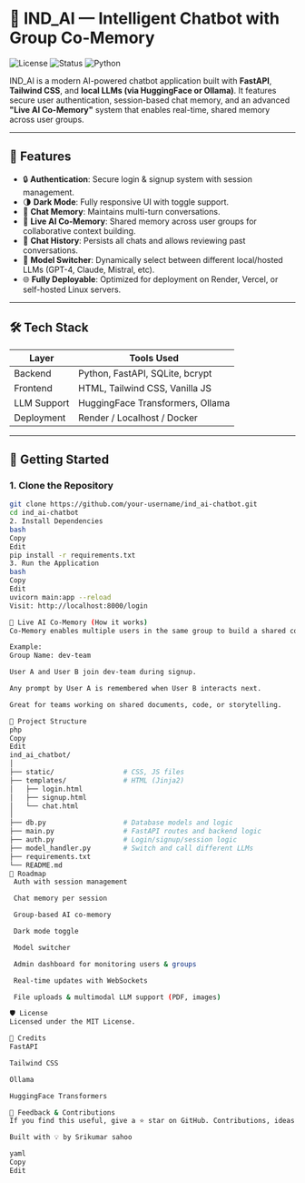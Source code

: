 # 🤖 IND_AI — Intelligent Chatbot with Group Co-Memory

![License](https://img.shields.io/badge/license-MIT-green)
![Status](https://img.shields.io/badge/status-active-brightgreen)
![Python](https://img.shields.io/badge/Python-3.10+-blue)

IND_AI is a modern AI-powered chatbot application built with **FastAPI**, **Tailwind CSS**, and **local LLMs (via HuggingFace or Ollama)**. It features secure user authentication, session-based chat memory, and an advanced **"Live AI Co-Memory"** system that enables real-time, shared memory across user groups.

---

## 🌟 Features

- 🔒 **Authentication**: Secure login & signup system with session management.
- 🌗 **Dark Mode**: Fully responsive UI with toggle support.
- 🧠 **Chat Memory**: Maintains multi-turn conversations.
- 👥 **Live AI Co-Memory**: Shared memory across user groups for collaborative context building.
- 🧾 **Chat History**: Persists all chats and allows reviewing past conversations.
- 🧬 **Model Switcher**: Dynamically select between different local/hosted LLMs (GPT-4, Claude, Mistral, etc).
- 🌐 **Fully Deployable**: Optimized for deployment on Render, Vercel, or self-hosted Linux servers.

---

## 🛠️ Tech Stack

| Layer       | Tools Used                          |
|-------------|-------------------------------------|
| Backend     | Python, FastAPI, SQLite, bcrypt     |
| Frontend    | HTML, Tailwind CSS, Vanilla JS      |
| LLM Support | HuggingFace Transformers, Ollama    |
| Deployment  | Render / Localhost / Docker         |

---

## 🚀 Getting Started

### 1. Clone the Repository

```bash
git clone https://github.com/your-username/ind_ai-chatbot.git
cd ind_ai-chatbot
2. Install Dependencies
bash
Copy
Edit
pip install -r requirements.txt
3. Run the Application
bash
Copy
Edit
uvicorn main:app --reload
Visit: http://localhost:8000/login

🧠 Live AI Co-Memory (How it works)
Co-Memory enables multiple users in the same group to build a shared context. Each message from any member updates the memory visible to the group, enabling collaborative interactions with the AI.

Example:
Group Name: dev-team

User A and User B join dev-team during signup.

Any prompt by User A is remembered when User B interacts next.

Great for teams working on shared documents, code, or storytelling.

📁 Project Structure
php
Copy
Edit
ind_ai_chatbot/
│
├── static/                 # CSS, JS files
├── templates/              # HTML (Jinja2)
│   ├── login.html
│   ├── signup.html
│   └── chat.html
│
├── db.py                   # Database models and logic
├── main.py                 # FastAPI routes and backend logic
├── auth.py                 # Login/signup/session logic
├── model_handler.py        # Switch and call different LLMs
├── requirements.txt
└── README.md
🧩 Roadmap
 Auth with session management

 Chat memory per session

 Group-based AI co-memory

 Dark mode toggle

 Model switcher

 Admin dashboard for monitoring users & groups

 Real-time updates with WebSockets

 File uploads & multimodal LLM support (PDF, images)

🛡️ License
Licensed under the MIT License.

🙌 Credits
FastAPI

Tailwind CSS

Ollama

HuggingFace Transformers

💬 Feedback & Contributions
If you find this useful, give a ⭐ star on GitHub. Contributions, ideas, and improvements are always welcome! Fork and create a PR.

Built with 💡 by Srikumar sahoo

yaml
Copy
Edit

